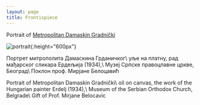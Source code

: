 ```yaml
---
layout: page
title: Frontispiece
---
```

Portrait of [Metropolitan Damaskin Gradnički](https://sh.wikipedia.org/wiki/Damaskin_Grdani%C4%8Dki)

![portrait]({{site.baseurl}}/assets/img/metropole.jpg){:height="600px"}

Портрет митрополита Дамаскина Грданичког\\
уље на платну, рад мађарског сликара Ердељија (1934),\\
Музеј Српске правоцлавне цркве, Београд\\
Поклон проф. Мирјане Белоцавић

Portrait of Metropolitan Damaskin Gradnički\\
oil on canvas, the work of the Hungarian painter Erdelj (1934),\\
Museum of the Serbian Orthodox Church, Belgrade\\
Gift of Prof. Mirjane Belocavic
